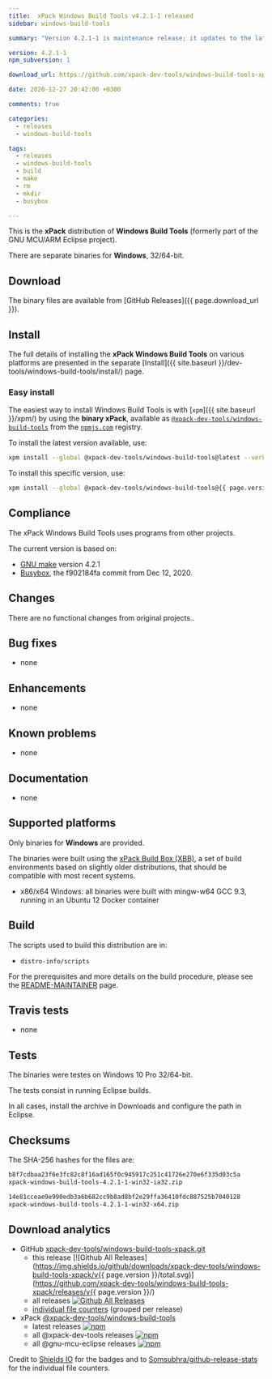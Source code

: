 ```yaml
---
title:  xPack Windows Build Tools v4.2.1-1 released
sidebar: windows-build-tools

summary: "Version 4.2.1-1 is maintenance release; it updates to the latest BusyBox."

version: 4.2.1-1
npm_subversion: 1

download_url: https://github.com/xpack-dev-tools/windows-build-tools-xpack/releases/tag/v4.2.1-1/

date: 2020-12-27 20:42:00 +0300

comments: true

categories:
  - releases
  - windows-build-tools

tags:
  - releases
  - windows-build-tools
  - build
  - make
  - rm
  - mkdir
  - busybox

---
```


This is the **xPack** distribution of **Windows Build Tools** (formerly part
of the GNU MCU/ARM Eclipse project).

There are separate binaries for **Windows**, 32/64-bit.

## Download

The binary files are available from [GitHub Releases]({{ page.download_url }}).

## Install

The full details of installing the **xPack Windows Build Tools** on various platforms
are presented in the separate [Install]({{ site.baseurl }}/dev-tools/windows-build-tools/install/) page.

### Easy install

The easiest way to install Windows Build Tools is with
[`xpm`]({{ site.baseurl }}/xpm/)
by using the **binary xPack**, available as
[`@xpack-dev-tools/windows-build-tools`](https://www.npmjs.com/package/@xpack-dev-tools/windows-build-tools)
from the [`npmjs.com`](https://www.npmjs.com) registry.

To install the latest version available, use:

```sh
xpm install --global @xpack-dev-tools/windows-build-tools@latest --verbose
```

To install this specific version, use:

```sh
xpm install --global @xpack-dev-tools/windows-build-tools@{{ page.version }}-{{ page.npm_subversion }}
```

## Compliance

The xPack Windows Build Tools uses programs from other projects.

The current version is based on:

- [GNU make](https://ftpmirror.gnu.org/make/) version 4.2.1
- [Busybox](https://github.com/rmyorston/busybox-w32), the f902184fa commit from Dec 12, 2020.

## Changes

There are no functional changes from original projects..

## Bug fixes

- none

## Enhancements

- none

## Known problems

- none

## Documentation

- none

## Supported platforms

Only binaries for **Windows** are provided.

The binaries were built using the
[xPack Build Box (XBB)](https://github.com/xpack/xpack-build-box), a set
of build environments based on slightly older distributions, that should be
compatible with most recent systems.

- x86/x64 Windows: all binaries were built with mingw-w64 GCC 9.3, running in an
  Ubuntu 12 Docker container

## Build

The scripts used to build this distribution are in:

- `distro-info/scripts`

For the prerequisites and more details on the build procedure, please see the
[README-MAINTAINER](https://github.com/xpack-dev-tools/windows-build-tools-xpack/blob/xpack/README-MAINTAINER.md) page.

## Travis tests

- none

## Tests

The binaries were testes on Windows 10 Pro 32/64-bit.

The tests consist in running Eclipse builds.

In all cases, install the archive in Downloads and configure the path
in Eclipse.

## Checksums

The SHA-256 hashes for the files are:

```txt
b8f7cdbaa23f6e3fc82c8f16ad165f0c945917c251c41726e270e6f335d03c5a
xpack-windows-build-tools-4.2.1-1-win32-ia32.zip

14e81cceae9e990edb3a6b682cc9b8ad8bf2e29ffa36410fdc887525b7040128
xpack-windows-build-tools-4.2.1-1-win32-x64.zip
```

## Download analytics

- GitHub [xpack-dev-tools/windows-build-tools-xpack.git](https://github.com/xpack-dev-tools/windows-build-tools-xpack/)
  - this release [![Github All Releases](https://img.shields.io/github/downloads/xpack-dev-tools/windows-build-tools-xpack/v{{ page.version }}/total.svg)](https://github.com/xpack-dev-tools/windows-build-tools-xpack/releases/v{{ page.version }}/)
  - all releases [![Github All Releases](https://img.shields.io/github/downloads/xpack-dev-tools/windows-build-tools-xpack/total.svg)](https://github.com/xpack-dev-tools/windows-build-tools-xpack/releases/)
  - [individual file counters](https://somsubhra.github.io/github-release-stats/?username=xpack-dev-tools&repository=windows-build-tools-xpack) (grouped per release)
- xPack [@xpack-dev-tools/windows-build-tools](https://github.com/xpack-dev-tools/windows-build-tools-xpack/)
  - latest releases [![npm](https://img.shields.io/npm/dw/@xpack-dev-tools/windows-build-tools.svg)](https://www.npmjs.com/package/@xpack-dev-tools/windows-build-tools/)
  - all @xpack-dev-tools releases [![npm](https://img.shields.io/npm/dt/@xpack-dev-tools/windows-build-tools.svg)](https://www.npmjs.com/package/@xpack-dev-tools/windows-build-tools/)
  - all @gnu-mcu-eclipse releases [![npm](https://img.shields.io/npm/dt/@gnu-mcu-eclipse/windows-build-tools.svg)](https://www.npmjs.com/package/@gnu-mcu-eclipse/windows-build-tools/)

Credit to [Shields IO](https://shields.io) for the badges and to
[Somsubhra/github-release-stats](https://github.com/Somsubhra/github-release-stats)
for the individual file counters.
